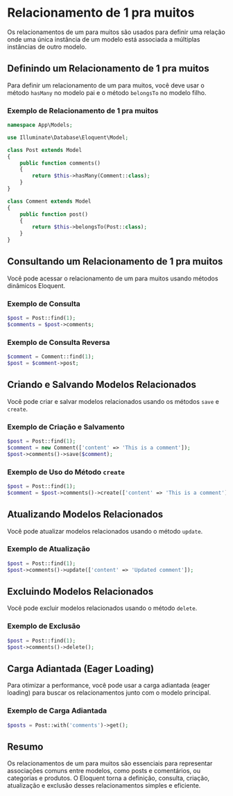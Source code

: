 # Relacionamento de 1 pra muitos

Os relacionamentos de um para muitos são usados para definir uma relação onde uma única instância de um modelo está associada a múltiplas instâncias de outro modelo.

## Definindo um Relacionamento de 1 pra muitos

Para definir um relacionamento de um para muitos, você deve usar o método `hasMany` no modelo pai e o método `belongsTo` no modelo filho.

### Exemplo de Relacionamento de 1 pra muitos

```php
namespace App\Models;

use Illuminate\Database\Eloquent\Model;

class Post extends Model
{
    public function comments()
    {
        return $this->hasMany(Comment::class);
    }
}

class Comment extends Model
{
    public function post()
    {
        return $this->belongsTo(Post::class);
    }
}
```

## Consultando um Relacionamento de 1 pra muitos

Você pode acessar o relacionamento de um para muitos usando métodos dinâmicos Eloquent.

### Exemplo de Consulta

```php
$post = Post::find(1);
$comments = $post->comments;
```

### Exemplo de Consulta Reversa

```php
$comment = Comment::find(1);
$post = $comment->post;
```

## Criando e Salvando Modelos Relacionados

Você pode criar e salvar modelos relacionados usando os métodos `save` e `create`.

### Exemplo de Criação e Salvamento

```php
$post = Post::find(1);
$comment = new Comment(['content' => 'This is a comment']);
$post->comments()->save($comment);
```

### Exemplo de Uso do Método `create`

```php
$post = Post::find(1);
$comment = $post->comments()->create(['content' => 'This is a comment']);
```

## Atualizando Modelos Relacionados

Você pode atualizar modelos relacionados usando o método `update`.

### Exemplo de Atualização

```php
$post = Post::find(1);
$post->comments()->update(['content' => 'Updated comment']);
```

## Excluindo Modelos Relacionados

Você pode excluir modelos relacionados usando o método `delete`.

### Exemplo de Exclusão

```php
$post = Post::find(1);
$post->comments()->delete();
```

## Carga Adiantada (Eager Loading)

Para otimizar a performance, você pode usar a carga adiantada (eager loading) para buscar os relacionamentos junto com o modelo principal.

### Exemplo de Carga Adiantada

```php
$posts = Post::with('comments')->get();
```

## Resumo

Os relacionamentos de um para muitos são essenciais para representar associações comuns entre modelos, como posts e comentários, ou categorias e produtos. O Eloquent torna a definição, consulta, criação, atualização e exclusão desses relacionamentos simples e eficiente.
